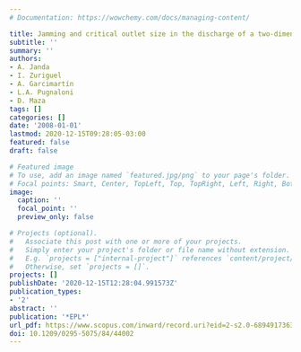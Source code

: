 ```yaml
---
# Documentation: https://wowchemy.com/docs/managing-content/

title: Jamming and critical outlet size in the discharge of a two-dimensional silo
subtitle: ''
summary: ''
authors:
- A. Janda
- I. Zuriguel
- A. Garcimartín
- L.A. Pugnaloni
- D. Maza
tags: []
categories: []
date: '2008-01-01'
lastmod: 2020-12-15T09:28:05-03:00
featured: false
draft: false

# Featured image
# To use, add an image named `featured.jpg/png` to your page's folder.
# Focal points: Smart, Center, TopLeft, Top, TopRight, Left, Right, BottomLeft, Bottom, BottomRight.
image:
  caption: ''
  focal_point: ''
  preview_only: false

# Projects (optional).
#   Associate this post with one or more of your projects.
#   Simply enter your project's folder or file name without extension.
#   E.g. `projects = ["internal-project"]` references `content/project/deep-learning/index.md`.
#   Otherwise, set `projects = []`.
projects: []
publishDate: '2020-12-15T12:28:04.991573Z'
publication_types:
- '2'
abstract: ''
publication: '*EPL*'
url_pdf: https://www.scopus.com/inward/record.uri?eid=2-s2.0-68949173630&doi=10.1209%2f0295-5075%2f84%2f44002&partnerID=40&md5=2a076c79fe1f3f14946f6b99e2bebc24
doi: 10.1209/0295-5075/84/44002
---
```

